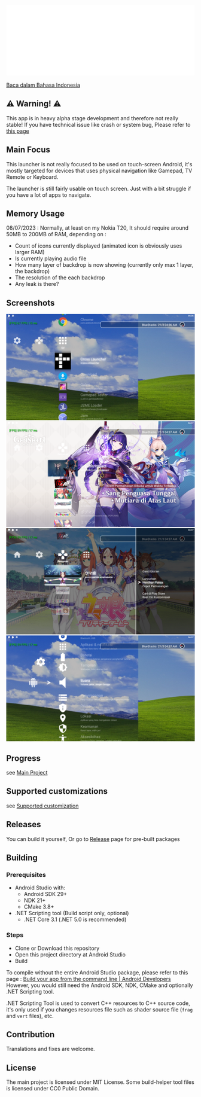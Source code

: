 ![Cross Launcher Logo](readme_asset/logo_base.png)

[Baca dalam Bahasa Indonesia](README_ID.md)

## **⚠ Warning! ⚠**
This app is in heavy alpha stage development and therefore not really stable! If you have
technical issue like crash or system bug, Please refer to [this page](https://github.com/EmiyaSyahriel/CrossLauncher/wiki/Error-Reporting)

## Main Focus
This launcher is not really focused to be used on touch-screen Android, it's mostly targeted
for devices that uses physical navigation like Gamepad, TV Remote or Keyboard.

The launcher is still fairly usable on touch screen. Just with a bit struggle if you have a
lot of apps to navigate.

## Memory Usage
08/07/2023 : Normally, at least on my Nokia T20, It should require around 50MB to 200MB of RAM, depending on :
- Count of icons currently displayed (animated icon is obviously uses larger RAM)
- Is currently playing audio file
- How many layer of backdrop is now showing (currently only max 1 layer, the backdrop)
- The resolution of the each backdrop
- Any leak is there?

## Screenshots
![App List](readme_asset/0.png)
![Custom Video Icon dan Backdrop](readme_asset/1.png)
![Apps Options](readme_asset/2.png)
![Android Settings](readme_asset/3.png)

## Progress
see [Main Project](https://github.com/EmiyaSyahriel/CrossLauncher/projects/1)

## Supported customizations
see [Supported customization](https://github.com/EmiyaSyahriel/CrossLauncher/wiki/Customization)

## Releases
You can build it yourself, Or go to [Release](https://github.com/EmiyaSyahriel/CrossLauncher/releases)
page for pre-built packages

## Building
### Prerequisites
- Android Studio with:
    - Android SDK 29+
    - NDK 21+
    - CMake 3.8+
- .NET Scripting tool (Build script only, optional)
    - .NET Core 3.1 (.NET 5.0 is recommended)
### Steps
- Clone or Download this repository
- Open this project directory at Android Studio
- Build

To compile without the entire Android Studio package, please refer to this page : 
[Build your app from the command line | Android Developers](https://developer.android.com/studio/build/building-cmdline)
However, you would still need the Android SDK, NDK, CMake and optionally .NET Scripting tool.

.NET Scripting Tool is used to convert C++ resources to C++ source code, it's only used if you changes
resources file such as shader source file (`frag` and `vert` files), etc.

## Contribution
Translations and fixes are welcome.

## License
The main project is licensed under MIT License.
Some build-helper tool files is licensed under CC0 Public Domain.
